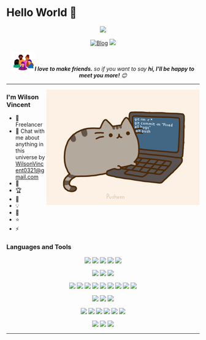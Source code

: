 # Hello World 👋

<p align="center">
  <img src="https://github-readme-stats.vercel.app/api?username=WilsonVincent&count_private=true&show_icons=true&theme=great-gatsby">
</p>
<p align="center">
	<a href="https://wilsonvincent.github.io"><img src="https://img.shields.io/badge/Welcome%20to%20my%20Blog-orange" alt="Blog"></a>
	<a href="mailto:wilsonvincent0321@gmail.com"><img src="https://img.shields.io/badge/-wilsonvincent0321@gmail.com-c14438?style=flat-square&logo=Gmail&logoColor=white&link=mailto:wilsonvincent0321@gmail.com"></a>
</p>


<p align="center">
  <img src="README.assets/giphy.gif" width="60"><em><b>I love to make friends.</b> so if you want to say <b>hi, I'll be happy to meet you more!</b> 😊</em>
</p>


---
<img align="right" alt="GIF" src="README.assets/pusheencode.gif" />

### I'm Wilson Vincent

- 🔭 Freelancer
- 💬 Chat with me about anything in this universe by WilsonVincent0321@gmail.com
- 🙋 
- 🏆 
- 🤖️ 
- 💡 
- 🌱
- :star:
- ⚡ 

### Languages and Tools

<p align="center">
  <img height="40" src="https://cdn.jsdelivr.net/gh/devicons/devicon/icons/java/java-original.svg" />
  <img height="40" src="https://cdn.jsdelivr.net/gh/devicons/devicon/icons/spring/spring-original-wordmark.svg" />
  <img height="40" src="https://cdn.jsdelivr.net/gh/devicons/devicon/icons/android/android-plain-wordmark.svg" />
  <img height="40" src="https://cdn.jsdelivr.net/gh/devicons/devicon/icons/python/python-original.svg" />
  <img height="40" src="https://cdn.jsdelivr.net/gh/devicons/devicon/icons/bash/bash-original.svg" />
</p>

<p align="center">
	<img height="40" src="https://cdn.jsdelivr.net/gh/devicons/devicon/icons/mysql/mysql-original.svg" />
	<img height="40" src="https://cdn.jsdelivr.net/gh/devicons/devicon/icons/postgresql/postgresql-plain.svg" />
	<img height="40" src="https://cdn.jsdelivr.net/gh/devicons/devicon/icons/redis/redis-plain.svg" />
</p>
<p align="center">
  <img height="40" src="https://cdn.jsdelivr.net/gh/devicons/devicon/icons/flutter/flutter-original.svg" />
  <img height="40" src="https://cdn.jsdelivr.net/gh/devicons/devicon/icons/html5/html5-original.svg" />
  <img height="40" src="https://cdn.jsdelivr.net/gh/devicons/devicon/icons/css3/css3-original.svg" />
  <img height="40" src="https://cdn.jsdelivr.net/gh/devicons/devicon/icons/javascript/javascript-original.svg" />
  <img height="40" src="https://cdn.jsdelivr.net/gh/devicons/devicon/icons/jquery/jquery-original.svg" />
	<img height="40" src="https://cdn.jsdelivr.net/gh/devicons/devicon/icons/vuejs/vuejs-plain.svg" />
	<img height="40" src="https://cdn.jsdelivr.net/gh/devicons/devicon/icons/npm/npm-original-wordmark.svg" />
  <img height="40" src="https://cdn.jsdelivr.net/gh/devicons/devicon/icons/nodejs/nodejs-original.svg" />
	<img height="40" src="https://cdn.jsdelivr.net/gh/devicons/devicon/icons/webpack/webpack-original.svg" />
</p>

<p align="center">
	<img height="40" src="https://cdn.jsdelivr.net/gh/devicons/devicon/icons/docker/docker-plain.svg" />
	<img height="40" src="https://cdn.jsdelivr.net/gh/devicons/devicon/icons/nginx/nginx-original.svg" />
	<img height="40" src="https://cdn.jsdelivr.net/gh/devicons/devicon/icons/tomcat/tomcat-original.svg" />
</p>

<p align="center">
  <img height="40" src="https://cdn.jsdelivr.net/gh/devicons/devicon/icons/jetbrains/jetbrains-original.svg" />
  <img height="40" src="https://cdn.jsdelivr.net/gh/devicons/devicon/icons/androidstudio/androidstudio-original.svg" />
  <img height="40" src="https://cdn.jsdelivr.net/gh/devicons/devicon/icons/git/git-original.svg" />
  <img height="40" src="https://cdn.jsdelivr.net/gh/devicons/devicon/icons/github/github-original.svg" />
  <img height="40" src="https://cdn.jsdelivr.net/gh/devicons/devicon/icons/gitlab/gitlab-original.svg" />
  <img height="40" src="https://cdn.jsdelivr.net/gh/devicons/devicon/icons/vscode/vscode-original.svg" />
</p>


<p align="center">
	<img height="40" src="https://cdn.jsdelivr.net/gh/devicons/devicon/icons/linux/linux-plain.svg" />
	<img height="40" src="https://cdn.jsdelivr.net/gh/devicons/devicon/icons/ubuntu/ubuntu-plain.svg" />
	<img height="40" src="https://cdn.jsdelivr.net/gh/devicons/devicon/icons/centos/centos-original.svg" />
</p>

---


